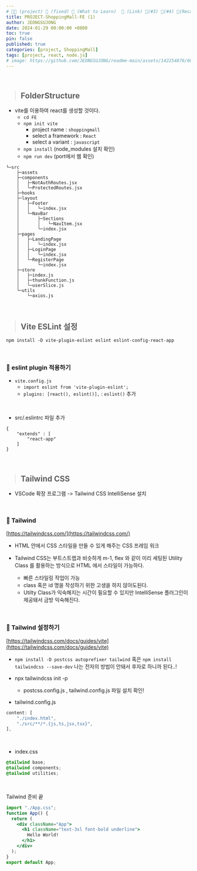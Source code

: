 ```yaml
---
# 👨‍💻 (project) 📌 (fixed) 📖 (What to Learn)  🌱 (Link) 🧷(#3) 📌(#4) 👀(Recap)
title: PROJECT-ShoppingMall-FE (1)
author: JEONGSUJONG
date: 2024-01-29 00:00:00 +0800
toc: true
pin: false
published: true
categories: [project, ShoppingMall]
tags: [project, react, node.js]
# image: https://github.com/JEONGSUJONG/readme-main/assets/142254876/60a1ef16-879c-4678-b610-29b7e6bd05ba
---
```


<br>

> ## FolderStructure

- vite를 이용하여 react를 생성할 것이다.
    - `cd FE`
    - `npm init vite`
        - project name : `shoppingmall`
        - select a framework : `React`
        - select a variant : `javascript`
    - `npm install` (node_modules 설치 확인)
    - `npm run dev` (port에서 웹 확인)

```
└─src
    ├─assets
    ├─components
    │   ├─NotAuthRoutes.jsx
    │   └─ProtectedRoutes.jsx
    ├─hooks
    ├─layout
    │   ├─Footer
    │   │   └─index.jsx
    │   └─NavBar
    │       ├─Sections
    │       │   └─NavItem.jsx
    │       └─index.jsx
    ├─pages
    │   ├─LandingPage
    │   │   └─index.jsx
    │   ├─LoginPage
    │   │   └─index.jsx
    │   └─RegisterPage
    │       └─index.jsx
    ├─store
    │   ├─index.js
    │   ├─thunkFunction.js
    │   └─userSlice.js
    └─utils
        └─axios.js
```

<br>

> ## Vite ESLint 설정

`npm install -D vite-plugin-eslint eslint eslint-config-react-app`

<br>

### 🧷 eslint plugin 적용하기

- `vite.config.js`
    - `import eslint from 'vite-plugin-eslint';`
    - `plugins: [react(), eslint()],` : `eslint()` 추가

<br>

- src/.eslintrc 파일 추가
```
{
    "extends" : [
        "react-app"
    ]
}
```

<br>

> ## Tailwind CSS

- VSCode 확장 프로그램 -> Tailwind CSS IntelliSense 설치

<br>

### 🧷 Tailwind

[https://tailwindcss.com/](https://tailwindcss.com/)

- HTML 안에서 CSS 스타일을 만들 수 있게 해주는 CSS 프레임 워크

- Tailwind CSS는 부트스트랩과 비슷하게 m-1, flex 와 같이 미리 세팅된 Utility Class 를 활용하는 방식으로 HTML 에서 스타일이 가능하다.
    - 빠른 스타일링 작업이 가능
    - class 혹은 id 명을 작성하기 위한 고생을 하지 않아도된다.
    - Utilty Class가 익숙해지는 시간이 필요할 수 있지만 IntelliSense 플러그인이 제공돼서 금방 익숙해진다.

<!-- ![gif](https://github.com/JEONGSUJONG/readme-main/assets/142254876/c379482f-b15d-4b12-a98d-16b5ffd8fcce){: width=100% height=100% .normal} -->

<br>

### 🧷 Tailwind 설정하기

[https://tailwindcss.com/docs/guides/vite](https://tailwindcss.com/docs/guides/vite)

- `npm install -D postcss autoprefixer tailwind` 혹은 `npm install tailwindcss --save-dev` 나는 전자의 방법이 안돼서 후자로 하니까 된다..!

- npx tailwindcss init -p
    - postcss.config.js , tailwind.config.js 파일 설치 확인!

- tailwind.config.js
```javascript
content: [
    "./index.html",
    "./src/**/*.{js,ts,jsx,tsx}",
],
```

<br>

- index.css

```css
@tailwind base;
@tailwind components;
@tailwind utilities;
```

<br>

Tailwind 준비 끝

```jsx
import "./App.css";
function App() {
  return (
    <div className="App">
      <h1 className="text-3xl font-bold underline">
        Hello World!
      </h1>
    </div>
  );
}
export default App;
```

<!-- ![image](https://github.com/JEONGSUJONG/readme-main/assets/142254876/fd7b4e4c-4c22-421a-af86-1b02db5ae967){: width=100% height=100% .normal} -->